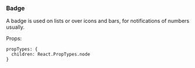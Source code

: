 ### Badge

A badge is used on lists or over icons and bars, for notifications
of numbers usually.

Props:
```
propTypes: {
  children: React.PropTypes.node
}
```